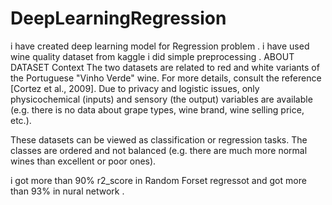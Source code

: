 # DeepLearningRegression
i have created deep learning model for Regression problem . i have used wine quality dataset from kaggle 
i did simple preprocessing .
ABOUT DATASET
Context
The two datasets are related to red and white variants of the Portuguese "Vinho Verde" wine. For more details, consult the reference [Cortez et al., 2009]. Due to privacy and logistic issues, only physicochemical (inputs) and sensory (the output) variables are available (e.g. there is no data about grape types, wine brand, wine selling price, etc.).

These datasets can be viewed as classification or regression tasks. The classes are ordered and not balanced (e.g. there are much more normal wines than excellent or poor ones).

i got more than 90% r2_score in Random Forset regressot and got more than 93% in nural network .
